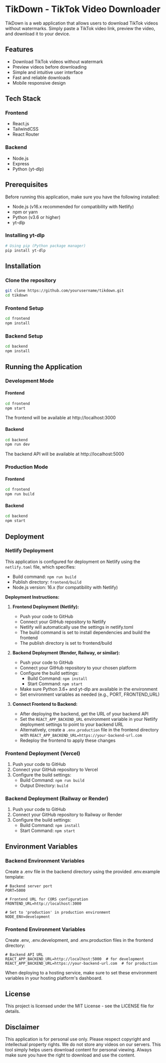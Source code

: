 # TikDown - TikTok Video Downloader

TikDown is a web application that allows users to download TikTok videos without watermarks. Simply paste a TikTok video link, preview the video, and download it to your device.

## Features

- Download TikTok videos without watermark
- Preview videos before downloading
- Simple and intuitive user interface
- Fast and reliable downloads
- Mobile responsive design

## Tech Stack

### Frontend
- React.js
- TailwindCSS
- React Router

### Backend
- Node.js
- Express
- Python (yt-dlp)

## Prerequisites

Before running this application, make sure you have the following installed:

- Node.js (v16.x recommended for compatibility with Netlify)
- npm or yarn
- Python (v3.6 or higher)
- yt-dlp

### Installing yt-dlp

```bash
# Using pip (Python package manager)
pip install yt-dlp
```

## Installation

### Clone the repository

```bash
git clone https://github.com/yourusername/tikdown.git
cd tikdown
```

### Frontend Setup

```bash
cd frontend
npm install
```

### Backend Setup

```bash
cd backend
npm install
```

## Running the Application

### Development Mode

#### Frontend

```bash
cd frontend
npm start
```

The frontend will be available at http://localhost:3000

#### Backend

```bash
cd backend
npm run dev
```

The backend API will be available at http://localhost:5000

### Production Mode

#### Frontend

```bash
cd frontend
npm run build
```

#### Backend

```bash
cd backend
npm start
```

## Deployment

### Netlify Deployment

This application is configured for deployment on Netlify using the `netlify.toml` file, which specifies:

- Build command: `npm run build`
- Publish directory: `frontend/build`
- Node.js version: 16.x (for compatibility with Netlify)

**Deployment Instructions:**

1. **Frontend Deployment (Netlify):**
   - Push your code to GitHub
   - Connect your GitHub repository to Netlify
   - Netlify will automatically use the settings in netlify.toml
   - The build command is set to install dependencies and build the frontend
   - The publish directory is set to frontend/build

2. **Backend Deployment (Render, Railway, or similar):**
   - Push your code to GitHub
   - Connect your GitHub repository to your chosen platform
   - Configure the build settings:
     - Build Command: `npm install`
     - Start Command: `npm start`
   - Make sure Python 3.6+ and yt-dlp are available in the environment
   - Set environment variables as needed (e.g., PORT, FRONTEND_URL)

3. **Connect Frontend to Backend:**
   - After deploying the backend, get the URL of your backend API
   - Set the `REACT_APP_BACKEND_URL` environment variable in your Netlify deployment settings to point to your backend URL
   - Alternatively, create a `.env.production` file in the frontend directory with `REACT_APP_BACKEND_URL=https://your-backend-url.com`
   - Redeploy the frontend to apply these changes

### Frontend Deployment (Vercel)

1. Push your code to GitHub
2. Connect your GitHub repository to Vercel
3. Configure the build settings:
   - Build Command: `npm run build`
   - Output Directory: `build`

### Backend Deployment (Railway or Render)

1. Push your code to GitHub
2. Connect your GitHub repository to Railway or Render
3. Configure the build settings:
   - Build Command: `npm install`
   - Start Command: `npm start`

## Environment Variables

### Backend Environment Variables
Create a .env file in the backend directory using the provided .env.example template:

```
# Backend server port
PORT=5000

# Frontend URL for CORS configuration
FRONTEND_URL=http://localhost:3000

# Set to 'production' in production environment
NODE_ENV=development
```

### Frontend Environment Variables
Create .env, .env.development, and .env.production files in the frontend directory:

```
# Backend API URL
REACT_APP_BACKEND_URL=http://localhost:5000  # for development
REACT_APP_BACKEND_URL=https://your-backend-url.com  # for production
```

When deploying to a hosting service, make sure to set these environment variables in your hosting platform's dashboard.

## License

This project is licensed under the MIT License - see the LICENSE file for details.

## Disclaimer

This application is for personal use only. Please respect copyright and intellectual property rights. We do not store any videos on our servers. This tool simply helps users download content for personal viewing. Always make sure you have the right to download and use the content.